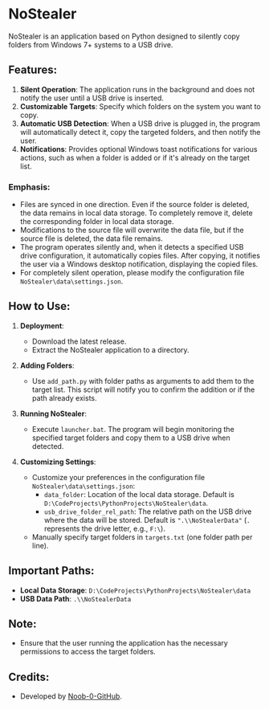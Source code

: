 # NoStealer

NoStealer is an application based on Python designed to silently copy folders from Windows 7+ systems to a USB drive.

## Features:

1. **Silent Operation**: The application runs in the background and does not notify the user until a USB drive is
   inserted.
2. **Customizable Targets**: Specify which folders on the system you want to copy.
3. **Automatic USB Detection**: When a USB drive is plugged in, the program will automatically detect it, copy the
   targeted folders, and then notify the user.
4. **Notifications**: Provides optional Windows toast notifications for various actions, such as when a folder is added
   or if it's already on the target list.

### Emphasis:

- Files are synced in one direction. Even if the source folder is deleted, the data remains in local data storage. To
  completely remove it, delete the corresponding folder in local data storage.
- Modifications to the source file will overwrite the data file, but if the source file is deleted, the data file
  remains.
- The program operates silently and, when it detects a specified USB drive configuration, it automatically copies files.
  After copying, it notifies the user via a Windows desktop notification, displaying the copied files.
- For completely silent operation, please modify the configuration file `NoStealer\data\settings.json`.

## How to Use:

1. **Deployment**:
    - Download the latest release.
    - Extract the NoStealer application to a directory.

2. **Adding Folders**:
    - Use `add_path.py` with folder paths as arguments to add them to the target list. This script will notify you to
      confirm the addition or if the path already exists.

3. **Running NoStealer**:
    - Execute `launcher.bat`. The program will begin monitoring the specified target folders and copy them to a USB
      drive when detected.

4. **Customizing Settings**:
    - Customize your preferences in the configuration file `NoStealer\data\settings.json`:
        - `data_folder`: Location of the local data storage. Default is `D:\CodeProjects\PythonProjects\NoStealer\data`.
        - `usb_drive_folder_rel_path`: The relative path on the USB drive where the data will be stored. Default
          is `".\\NoStealerData"` (`.` represents the drive letter, e.g., `F:\`).
    - Manually specify target folders in `targets.txt` (one folder path per line).

## Important Paths:

- **Local Data Storage**: `D:\CodeProjects\PythonProjects\NoStealer\data`
- **USB Data Path**: `.\\NoStealerData`

## Note:

- Ensure that the user running the application has the necessary permissions to access the target folders.

## Credits:

- Developed by [Noob-0-GitHub](https://github.com/Noob-0-GitHub/NoStealer).
